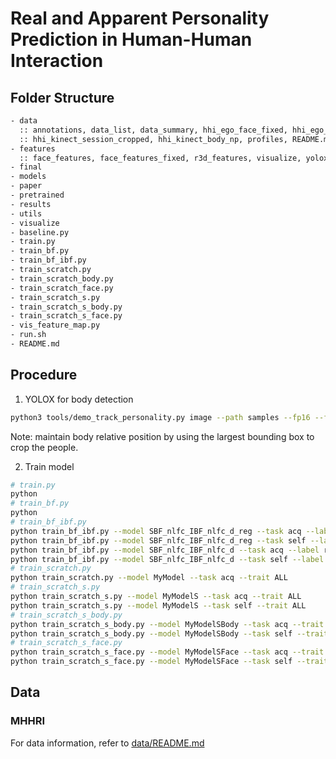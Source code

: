 # Real and Apparent Personality Prediction in Human-Human Interaction

## Folder Structure

```txt
- data
  :: annotations, data_list, data_summary, hhi_ego_face_fixed, hhi_ego_face_np
  :: hhi_kinect_session_cropped, hhi_kinect_body_np, profiles, README.md
- features
  :: face_features, face_features_fixed, r3d_features, visualize, yolox
- final
- models
- paper
- pretrained
- results
- utils
- visualize
- baseline.py
- train.py
- train_bf.py
- train_bf_ibf.py
- train_scratch.py
- train_scratch_body.py
- train_scratch_face.py
- train_scratch_s.py
- train_scratch_s_body.py
- train_scratch_s_face.py
- vis_feature_map.py
- run.sh
- README.md
```

## Procedure

1. YOLOX for body detection

  ```bash
  python3 tools/demo_track_personality.py image --path samples --fp16 --fuse --save_result &> outputs/logs/log_samples.txt
  ```

  Note: maintain body relative position by using the largest bounding box to crop the people.

2. Train model
  ```bash
  # train.py
  python 
  # train_bf.py
  python 
  # train_bf_ibf.py
  python train_bf_ibf.py --model SBF_nlfc_IBF_nlfc_d_reg --task acq --label reg --trait ALL
  python train_bf_ibf.py --model SBF_nlfc_IBF_nlfc_d_reg --task self --label reg --trait ALL
  python train_bf_ibf.py --model SBF_nlfc_IBF_nlfc_d --task acq --label reg --trait ALL
  python train_bf_ibf.py --model SBF_nlfc_IBF_nlfc_d --task self --label reg --trait ALL
  # train_scratch.py
  python train_scratch.py --model MyModel --task acq --trait ALL
  # train_scratch_s.py
  python train_scratch_s.py --model MyModelS --task acq --trait ALL
  python train_scratch_s.py --model MyModelS --task self --trait ALL
  # train_scratch_s_body.py
  python train_scratch_s_body.py --model MyModelSBody --task acq --trait ALL
  python train_scratch_s_body.py --model MyModelSBody --task self --trait ALL
  # train_scratch_s_face.py
  python train_scratch_s_face.py --model MyModelSFace --task acq --trait ALL
  python train_scratch_s_face.py --model MyModelSFace --task self --trait ALL
  ```

## Data

### MHHRI

For data information, refer to [data/README.md](./data/README.md)

